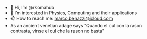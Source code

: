 - 👋 Hi, I’m @rkomahub
- 👀 I’m interested in Physics, Computing and their applications
- 📫 How to reach me: marco.benazzi@icloud.com
- As an ancient venetian adage says "Quando el cul con la rason contrasta, vinse el cul che la rason no basta"
